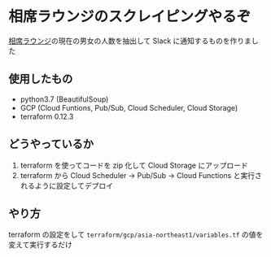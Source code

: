 # 相席ラウンジのスクレイピングやるぞ

[相席ラウンジ](https://oriental-lounge.com/)の現在の男女の人数を抽出して Slack に通知するものを作りました

## 使用したもの

- python3.7 (BeautifulSoup)
- GCP (Cloud Funtions, Pub/Sub, Cloud Scheduler, Cloud Storage)
- terraform 0.12.3

## どうやっているか

1. terraform を使ってコードを zip 化して Cloud Storage にアップロード
2. terraform から Cloud Scheduler → Pub/Sub → Cloud Functions と実行されるように設定してデプロイ

## やり方

terraform の設定をして `terraform/gcp/asia-northeast1/variables.tf` の値を変えて実行するだけ
